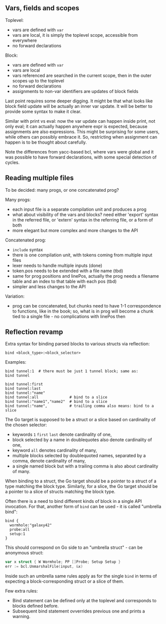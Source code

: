 ## Vars, fields and scopes

Toplevel:

- vars are defined with `var`
- vars are local, it is simply the toplevel scope, accessible from everywhere
- no forward declarations

Block:

- vars are defined with `var`
- vars are local
- vars referenced are searched in the current scope, then in the outer scopes
  up to the toplevel
- no forward declarations
- assignments to non-var identifiers are updates of block fields 

Last point requires some deeper digging. It might be that what looks like
block field update will be actually an inner var update. It will be better
to provide some syntax to make it clear.

Similar with print vs eval: now the var update can happen inside print, not only
eval; it can actually happen anywhere expr is expected, because assignments are
also expressions. This might be surprising for some users, while others can
possibly embrace it. So, restricting when assignment can happen is to be thought
about carefully.


Note the differences from yacc-based bcl, where vars were global and it was
possible to have forward declarations, with some special detection of cycles.


## Reading multiple files

To be decided: many progs, or one concatenated prog?

Many progs:

* each input file is a separate compilation unit and produces a prog
* what about visibility of the vars and blocks? need either 'export' syntax in
  the referred file, or 'extern' syntax in the referring file, or a form of both
* more elegant but more complex and more changes to the API

Concatenated prog:

* `include` syntax
* there is one compilation unit, with tokens coming from multiple input files
* lexer needs to handle multiple inputs (done)
* token.pos needs to be extended with a file name (tbd)
* same for prog positions and linePos, actually the prog needs a filename table
  and an index to that table with each pos (tbd)
* simpler and less changes to the API

Variation:

* prog can be concatenated, but chunks need to have 1-1 correspondence to functions, like in the book; so, what is in prog will become a chunk tied to a single file - no complications with linePos then



## Reflection revamp

Extra syntax for binding parsed blocks to various structs via reflection:

`bind <block_type>:<block_selector>`

Examples:
```HCL
bind tunnel:1  # there must be just 1 tunnel block; same as:
bind tunnel

bind tunnel:first
bind tunnel:last
bind tunnel:"name"
bind tunnel:all              # bind to a slice
bind tunnel:"name1","name2"  # bind to a slice
bind tunnel:"name",          # trailing comma also means: bind to a slice
```

The Go target is supposed to be a struct or a slice based on cardinality of
the chosen selector:

* keywords `1` `first` `last` denote cardinality of one,
* block selected by a name in doublequotes also denote cardinality of one,
* keyword `all` denotes cardinality of many,
* multiple blocks selected by doublequoted names, separated by a comma, denote
cardinality of many,
* a single named block but with a trailing comma is also about cardinality of many.

When binding to a struct, the Go target should be a pointer to a struct of a type
matching the block type.
Similarly, for a slice, the Go target should be a pointer to a slice of structs
matching the block type.

Often there is a need to bind different kinds of block in a single API invocation.
For that, another form of `bind` can be used - it is called "umbrella bind":

```HCL
bind {
  wormhole:"galaxy42"
  probe:all
  setup:1
}
```
This should correspond on Go side to an "umbrella struct" - can be anonymous struct:
```Go
var x struct { W Wormhole; PP []Probe; Setup Setup }
err := bcl.UnmarshalFile(input, &x)
```
Inside such an umbrella same rules apply as for the single `bind` in terms of expecting
a block-corresponding struct or a slice of them.

Few extra rules: 

* Bind statement can be defined only at the toplevel and corresponds to blocks defined
before.
* Subsequent bind statement ovverrides previous one and prints a warning.
